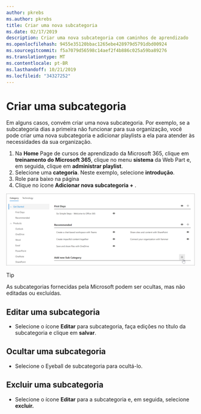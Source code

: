 ```yaml
---
author: pkrebs
ms.author: pkrebs
title: Criar uma nova subcategoria
ms.date: 02/17/2019
description: Criar uma nova subcategoria com caminhos de aprendizado
ms.openlocfilehash: 9455e35120bbac1265ebe428979d5791dbd00924
ms.sourcegitcommit: f5a7079d56598c14aef2f4b886c025a59ba89276
ms.translationtype: MT
ms.contentlocale: pt-BR
ms.lasthandoff: 10/21/2019
ms.locfileid: "34327252"
---
```

# <a name="create-a-subcategory"></a>Criar uma subcategoria 
Em alguns casos, convém criar uma nova subcategoria. Por exemplo, se a subcategoria dias a primeira não funcionar para sua organização, você pode criar uma nova subcategoria e adicionar playlists a ela para atender às necessidades da sua organização. 

1. Na **Home** Page de cursos de aprendizado da Microsoft 365, clique em **treinamento do Microsoft 365**, clique no menu **sistema** da Web Part e, em seguida, clique em **administrar playlist**. 
2. Selecione uma **categoria**. Neste exemplo, selecione **introdução**.  
3. Role para baixo na página 
3. Clique no ícone **Adicionar nova subcategoria +** .  

![CG-newsubcategory. png](media/cg-newsubcategory.png)

> [!TIP]
> As subcategorias fornecidas pela Microsoft podem ser ocultas, mas não editadas ou excluídas. 

## <a name="edit-a-subcategory"></a>Editar uma subcategoria
- Selecione o ícone **Editar** para subcategoria, faça edições no título da subcategoria e clique em **salvar**.

## <a name="hide-a-subcategory"></a>Ocultar uma subcategoria
- Selecione o Eyeball de subcategoria para ocultá-lo. 

## <a name="delete-a-subcategory"></a>Excluir uma subcategoria
- Selecione o ícone **Editar** para a subcategoria e, em seguida, selecione **excluir.** 
